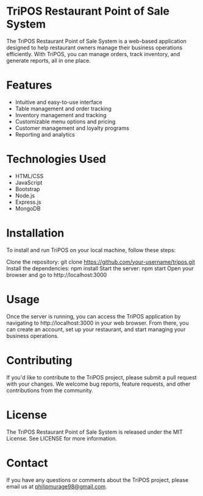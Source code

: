 # TriPOS Restaurant Point of Sale System

The TriPOS Restaurant Point of Sale System is a web-based application designed to help restaurant owners manage their business operations efficiently. With TriPOS, you can manage orders, track inventory, and generate reports, all in one place.

# Features
- Intuitive and easy-to-use interface
- Table management and order tracking
- Inventory management and tracking
- Customizable menu options and pricing
- Customer management and loyalty programs
- Reporting and analytics

# Technologies Used
- HTML/CSS
- JavaScript
- Bootstrap
- Node.js
- Express.js
- MongoDB
# Installation
To install and run TriPOS on your local machine, follow these steps:

Clone the repository: git clone https://github.com/your-username/tripos.git
Install the dependencies: npm install
Start the server: npm start
Open your browser and go to http://localhost:3000
# Usage
Once the server is running, you can access the TriPOS application by navigating to http://localhost:3000 in your web browser. From there, you can create an account, set up your restaurant, and start managing your business operations.

# Contributing
If you'd like to contribute to the TriPOS project, please submit a pull request with your changes. We welcome bug reports, feature requests, and other contributions from the community.

# License
The TriPOS Restaurant Point of Sale System is released under the MIT License. See LICENSE for more information.

# Contact
If you have any questions or comments about the TriPOS project, please email us at philipmurage98@gmail.com.